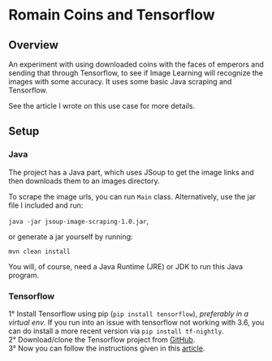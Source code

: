 # Romain Coins and Tensorflow

## Overview

An experiment with using downloaded coins with the faces of emperors and sending that through Tensorflow, to see if 
Image Learning will recognize the images with some accuracy. It uses some basic Java scraping and Tensorflow.

See the article I wrote on this use case for more details.

## Setup

### Java

The project has a Java part, which uses JSoup to get the image links and then downloads them to an images directory.

To scrape the image urls, you can run `Main` class. Alternatively, use the jar file I included and run:

`java -jar jsoup-image-scraping-1.0.jar`,

or generate a jar yourself by running:

`mvn clean install`  

You will, of course, need a Java Runtime (JRE) or JDK to run this Java program.

### Tensorflow

1° Install Tensorflow using pip (`pip install tensorflow`), *preferably in a virtual env*. If you run into an issue with 
tensorflow not working with 3.6, you can do install a more recent version via `pip install tf-nightly`.  
2° Download/clone the Tensorflow project from [GitHub][1].  
3° Now you can follow the instructions given in this [article][2].

[1]:https://github.com/tensorflow/tensorflow
[2]:https://medium.com/@linjunghsuan/create-a-simple-image-classifier-using-tensorflow-a7061635984a
